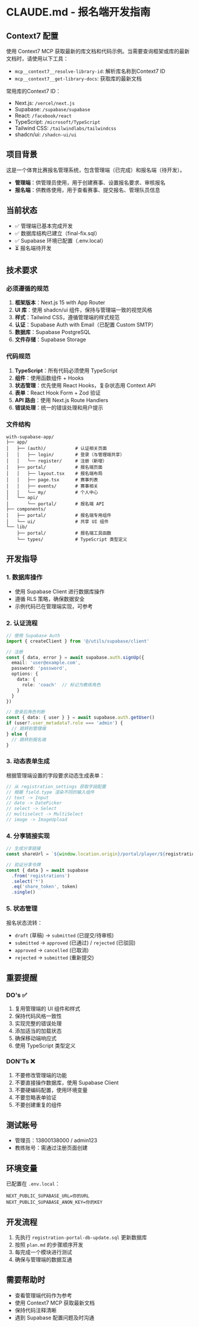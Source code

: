 # CLAUDE.md - 报名端开发指南

## Context7 配置
使用 Context7 MCP 获取最新的库文档和代码示例。当需要查询框架或库的最新文档时，请使用以下工具：
- `mcp__context7__resolve-library-id`: 解析库名称到Context7 ID
- `mcp__context7__get-library-docs`: 获取库的最新文档

常用库的Context7 ID：
- Next.js: `/vercel/next.js`
- Supabase: `/supabase/supabase`
- React: `/facebook/react`
- TypeScript: `/microsoft/TypeScript`
- Tailwind CSS: `/tailwindlabs/tailwindcss`
- shadcn/ui: `/shadcn-ui/ui`

## 项目背景
这是一个体育比赛报名管理系统，包含管理端（已完成）和报名端（待开发）。
- **管理端**：供管理员使用，用于创建赛事、设置报名要求、审核报名
- **报名端**：供教练使用，用于查看赛事、提交报名、管理队员信息

## 当前状态
- ✅ 管理端已基本完成开发
- ✅ 数据库结构已建立（final-fix.sql）
- ✅ Supabase 环境已配置（.env.local）
- ⏳ 报名端待开发

## 技术要求

### 必须遵循的规范
1. **框架版本**：Next.js 15 with App Router
2. **UI 库**：使用 shadcn/ui 组件，保持与管理端一致的视觉风格
3. **样式**：Tailwind CSS，遵循管理端的样式规范
4. **认证**：Supabase Auth with Email（已配置 Custom SMTP）
5. **数据库**：Supabase PostgreSQL
6. **文件存储**：Supabase Storage

### 代码规范
1. **TypeScript**：所有代码必须使用 TypeScript
2. **组件**：使用函数组件 + Hooks
3. **状态管理**：优先使用 React Hooks，复杂状态用 Context API
4. **表单**：React Hook Form + Zod 验证
5. **API 路由**：使用 Next.js Route Handlers
6. **错误处理**：统一的错误处理和用户提示

### 文件结构
```
with-supabase-app/
├── app/
│   ├── (auth)/           # 认证相关页面
│   │   ├── login/        # 登录（与管理端共享）
│   │   └── register/     # 注册（新增）
│   ├── portal/           # 报名端页面
│   │   ├── layout.tsx    # 报名端布局
│   │   ├── page.tsx      # 赛事列表
│   │   ├── events/       # 赛事相关
│   │   └── my/           # 个人中心
│   └── api/
│       └── portal/       # 报名端 API
├── components/
│   ├── portal/           # 报名端专用组件
│   └── ui/               # 共享 UI 组件
└── lib/
    ├── portal/           # 报名端工具函数
    └── types/            # TypeScript 类型定义
```

## 开发指导

### 1. 数据库操作
- 使用 Supabase Client 进行数据库操作
- 遵循 RLS 策略，确保数据安全
- 示例代码已在管理端实现，可参考

### 2. 认证流程
```typescript
// 使用 Supabase Auth
import { createClient } from '@/utils/supabase/client'

// 注册
const { data, error } = await supabase.auth.signUp({
  email: 'user@example.com',
  password: 'password',
  options: {
    data: {
      role: 'coach'  // 标记为教练角色
    }
  }
})

// 登录后角色判断
const { data: { user } } = await supabase.auth.getUser()
if (user?.user_metadata?.role === 'admin') {
  // 跳转到管理端
} else {
  // 跳转到报名端
}
```

### 3. 动态表单生成
根据管理端设置的字段要求动态生成表单：
```typescript
// 从 registration_settings 获取字段配置
// 根据 field.type 渲染不同的输入组件
// text -> Input
// date -> DatePicker
// select -> Select
// multiselect -> MultiSelect
// image -> ImageUpload
```

### 4. 分享链接实现
```typescript
// 生成分享链接
const shareUrl = `${window.location.origin}/portal/player/${registration.share_token}`

// 验证分享令牌
const { data } = await supabase
  .from('registrations')
  .select('*')
  .eq('share_token', token)
  .single()
```

### 5. 状态管理
报名状态流转：
- `draft` (草稿) → `submitted` (已提交/待审核)
- `submitted` → `approved` (已通过) / `rejected` (已驳回)
- `approved` → `cancelled` (已取消)
- `rejected` → `submitted` (重新提交)

## 重要提醒

### DO's ✅
1. 复用管理端的 UI 组件和样式
2. 保持代码风格一致性
3. 实现完整的错误处理
4. 添加适当的加载状态
5. 确保移动端响应式
6. 使用 TypeScript 类型定义

### DON'Ts ❌
1. 不要修改管理端的功能
2. 不要直接操作数据库，使用 Supabase Client
3. 不要硬编码配置，使用环境变量
4. 不要忽略表单验证
5. 不要创建重复的组件

## 测试账号
- 管理员：13800138000 / admin123
- 教练账号：需通过注册页面创建

## 环境变量
已配置在 `.env.local`：
```
NEXT_PUBLIC_SUPABASE_URL=你的URL
NEXT_PUBLIC_SUPABASE_ANON_KEY=你的KEY
```

## 开发流程
1. 先执行 `registration-portal-db-update.sql` 更新数据库
2. 按照 `plan.md` 的步骤顺序开发
3. 每完成一个模块进行测试
4. 确保与管理端的数据互通

## 需要帮助时
- 查看管理端代码作为参考
- 使用 Context7 MCP 获取最新文档
- 保持代码注释清晰
- 遇到 Supabase 配置问题及时沟通